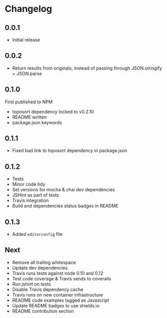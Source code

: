 # Changelog

## 0.0.1

* Initial release

## 0.0.2

* Return results from originals, instead of passing through JSON.stringify + JSON.parse

## 0.1.0

First published to NPM

* toposort dependency locked to v0.2.10
* README written
* package.json keywords

## 0.1.1

* Fixed bad link to toposort dependency in package.json

## 0.1.2

* Tests
* Minor code tidy
* Set versions for mocha & chai dev dependencies
* JSHint as part of tests
* Travis integration
* Build and dependencies status badges in README

## 0.1.3

* Added `editorconfig` file

## Next

* Remove all trailing whitespace
* Update dev dependencies
* Travis runs tests against node 0.10 and 0.12
* Test code coverage & Travis sends to coveralls
* Run jshint on tests
* Disable Travis dependency cache
* Travis runs on new container infrastructure
* README code examples tagged as Javascript
* Update README badges to use shields.io
* README contribution section

